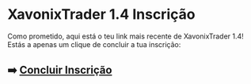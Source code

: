 # XavonixTrader 1.4 Inscrição

Como prometido, aqui está o teu link mais recente de XavonixTrader 1.4! Estás a apenas um clique de concluir a tua inscrição:

## ➡️ [Concluir Inscrição](https://t.co/oI7ZsZayLM)